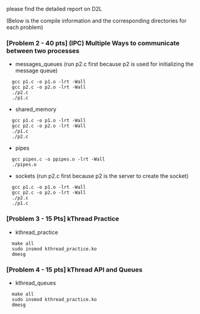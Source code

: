 please find the detailed report on D2L

(Below is the compile information and the corresponding directories for each problem)

### [Problem 2 - 40 pts] (IPC) Multiple Ways to communicate between two processes
- messages_queues (run p2.c first because p2 is used for initializing the message queue)
```
  gcc p1.c -o p1.o -lrt -Wall
  gcc p2.c -o p2.o -lrt -Wall
  ./p2.c
  ./p1.c
```

- shared_memory
```
  gcc p1.c -o p1.o -lrt -Wall
  gcc p2.c -o p2.o -lrt -Wall
  ./p1.c
  ./p2.c
```
- pipes
```
  gcc pipes.c -o ppipes.o -lrt -Wall
  ./pipes.o
```
- sockets (run p2.c first because p2 is the server to create the socket)
```
  gcc p1.c -o p1.o -lrt -Wall
  gcc p2.c -o p2.o -lrt -Wall
  ./p2.c
  ./p1.c
```

### [Problem 3 - 15 Pts] kThread Practice
- kthread_practice
```
  make all
  sudo insmod kthread_practice.ko 
  dmesg
```

### [Problem 4 - 15 pts] kThread API and Queues
- kthread_queues
```
  make all
  sudo insmod kthread_practice.ko 
  dmesg
```
